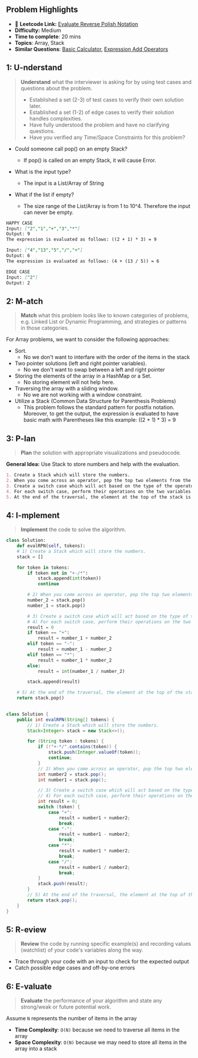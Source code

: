 ## Problem Highlights

* 🔗 **Leetcode Link:** [Evaluate Reverse Polish Notation](https://leetcode.com/problems/evaluate-reverse-polish-notation/)
* **Difficulty:** Medium
* **Time to complete**: 20 mins
* **Topics**: Array, Stack
* **Similar Questions**: [Basic Calculator](https://leetcode.com/problems/basic-calculator/), [Expression Add Operators](https://leetcode.com/problems/expression-add-operators/)
## 1: U-nderstand
 
> **Understand** what the interviewer is asking for by using test cases and questions about the problem.
> 
> - Established a set (2-3) of test cases to verify their own solution later.
> - Established a set (1-2) of edge cases to verify their solution handles complexities.
> - Have fully understood the problem and have no clarifying questions.
> - Have you verified any Time/Space Constraints for this problem?

- Could someone call pop() on an empty Stack?
  - If pop() is called on an empty Stack, it will cause Error.

- What is the input type?
  - The input is a List/Array of String

- What if the list if empty?
    - The size range of the List/Array is from 1 to 10^4. Therefore the input can never be empty.

   
```markdown
HAPPY CASE
Input: ["2","1","+","3","*"]
Output: 9
The expression is evaluated as follows: ((2 + 1) * 3) = 9

Input: ["4","13","5","/","+"]
Output: 6
The expression is evaluated as follows: (4 + (13 / 5)) = 6

EDGE CASE
Input: ["2"]
Output: 2
```   
    
## 2: M-atch

<!-- See https://docs.google.com/document/d/1hYT1hoOJ6pFIt8A5q-PIZmYP7pB4WqlzyUJgFx9x2mY/edit#heading=h.ya2de4n4zsds for list of algorithms based on question type-->

> **Match** what this problem looks like to known categories of problems, e.g. Linked List or Dynamic Programming, and strategies or patterns in those categories.

For Array problems, we want to consider the following approaches:

- Sort. 
  - No we don't want to interfare with the order of the items in the stack
- Two pointer solutions (left and right pointer variables).
  - No we don't want to swap between a left and right pointer
- Storing the elements of the array in a HashMap or a Set. 
  - No storing element will not help here.
- Traversing the array with a sliding window. 
    - No we are not working with a window constraint.
- Utilize a Stack (Common Data Structure for Parenthesis Problems)
   - This problem follows the standard pattern for postfix notation. Moreover, to get the output, the expression is evaluated to have basic math with Parentheses like this example: ((2 + 1) * 3) = 9

## 3: P-lan

> **Plan** the solution with appropriate visualizations and pseudocode.

**General Idea:** Use Stack to store numbers and help with the evaluation.

```markdown
1. Create a Stack which will store the numbers.
2. When you come across an operator, pop the top two elements from the stack.
3. Create a switch case which will act based on the type of the operator.
4. For each switch case, perform their operations on the two variables and push the result into the stack again.
5. At the end of the traversal, the element at the top of the stack is the result.
```
## 4: I-mplement

> **Implement** the code to solve the algorithm.

```python
class Solution:
    def evalRPN(self, tokens):
    # 1) Create a Stack which will store the numbers.
    stack = []

    for token in tokens:
        if token not in "+-/*":
            stack.append(int(token))
            continue

        # 2) When you come across an operator, pop the top two elements from the stack.
        number_2 = stack.pop()
        number_1 = stack.pop()

        # 3) Create a switch case which will act based on the type of the operator.
        # 4) For each switch case, perform their operations on the two variables and push the result into the stack again.
        result = 0
        if token == "+":
            result = number_1 + number_2
        elif token == "-":
            result = number_1 - number_2
        elif token == "*":
            result = number_1 * number_2
        else:
            result = int(number_1 / number_2)

        stack.append(result)

    # 5) At the end of the traversal, the element at the top of the stack is the result.
    return stack.pop()
        
```
```java
class Solution {
    public int evalRPN(String[] tokens) {
        // 1) Create a Stack which will store the numbers.
        Stack<Integer> stack = new Stack<>();

        for (String token : tokens) {
            if (!"+-*/".contains(token)) {
                stack.push(Integer.valueOf(token));
                continue;
            }
            // 2) When you come across an operator, pop the top two elements from the stack.
            int number2 = stack.pop();
            int number1 = stack.pop();

            // 3) Create a switch case which will act based on the type of the operator.
            // 4) For each switch case, perform their operations on the two variables and push the result into the stack again.
            int result = 0;
            switch (token) {
                case "+":
                    result = number1 + number2;
                    break;
                case "-":
                    result = number1 - number2;
                    break;
                case "*":
                    result = number1 * number2;
                    break;
                case "/":
                    result = number1 / number2;
                    break;
            }
            stack.push(result);
        }
        // 5) At the end of the traversal, the element at the top of the stack is the result.
        return stack.pop();
    }
}
```

## 5: R-eview

> **Review** the code by running specific example(s) and recording values (watchlist) of your code's variables along the way.

- Trace through your code with an input to check for the expected output
- Catch possible edge cases and off-by-one errors

## 6: E-valuate

> **Evaluate** the performance of your algorithm and state any strong/weak or future potential work.

Assume `N` represents the number of items in the array

* **Time Complexity**: `O(N)` because we need to traverse all items in the array
* **Space Complexity**: `O(N)` because we may need to store all items in the array into a stack